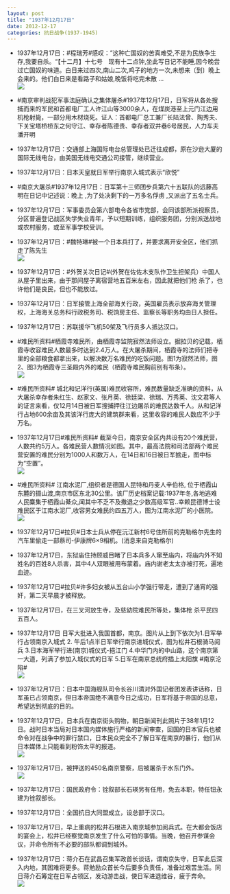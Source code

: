 ```yaml
---
layout: post
title: "1937年12月17日"
date: 2012-12-17
categories: 抗日战争(1937-1945)
---
```


<meta name="referrer" content="no-referrer" />

- 1937年12月17日：#程瑞芳#感叹：”这种亡国奴的苦真难受,不是为民族争生存,我要自杀。“【十二月】十七号　现有十二点钟,坐此写日记不能睡,因今晚尝过亡国奴的味道。白日来过四次,南山二次,鸡子的地方一次,未想来〔到〕晚上会来的。他们白日来是看路子和姑娘,晚饭将吃完未散 ...  <br/><img src="https://ww4.sinaimg.cn/large/aca367d8jw1dzx4aqjx01j.jpg" />

- #南京审判战犯军事法庭确认之集体屠杀#1937年12月17日，日军将从各处搜捕而来的军民和首都电厂工人许江山等3000余人，在煤炭港至上元门江边用机枪射毙，一部分用木材烧死。证人：首都电厂总工兼厂长陆法曾、陶秀夫、下关宝塔桥桥东之何守江、幸存者陈德贵、幸存者双井巷6号居民，人力车夫潘开明 

- 1937年12月17日：交通部上海国际电台总管理处已迁往成都，原在沙逊大厦的国际无线电台，由美国无线电交通公司接管，继续营业。 

- 1937年12月17日：日本天皇就日军举行南京入城式表示“欣悦” 

- #南京大屠杀#1937年12月17日：日军第十三师团步兵第六十五联队的远藤高明在日记中记述说：晚上 ,为了处决剩下的一万多名俘虏 ,又派出了五名士兵。  

- 1937年12月17日：军事委员会第六部电令各省市党部，会同该部所派视察员，分区普遍登记战区失学失业青年，予以短期训练，组织服务团，分别派送战地或农村服务，或至军事学校受训。 

- 1937年12月17日：#魏特琳#被一个日本兵打了，并要求离开安全区，他们抓走了陈先生 <br/><img src="https://ww1.sinaimg.cn/large/aca367d8jw1dzwz3etupmj.jpg" />

- 1937年12月17日：#外贺关次日记#(外贺在佐佐木支队作卫生担架兵）中国人从屋子里出来，由于那间屋子离宿营地五百米左右，因此就把他们枪 杀了，也许他们是良民，但也不能放过。 

- 1937年12月17日：日军接管上海全部海关行政，英国雇员表示放弃海关管理权，上海海关总务科行政税务司、税饷房主任、监察长等职务均由日人担任。 

- 1937年12月17日：苏联援华飞机50架及飞行员多人抵达汉口。 

- #难民所资料#栖霞寺难民所，由栖霞寺监院寂然法师设立。据拉贝的记载，栖霞寺收容难民人数最多时达到2.4万人。在大屠杀期间，栖霞寺的法师们把寺里的全部粮食都拿出来，以解决数万名难民的吃饭问题。图1为寂然法师，图2、图3为栖霞寺三圣殿内外的难民（栖霞寺难民胸前别有布条）。 <br/><img src="https://ww4.sinaimg.cn/large/aca367d8jw1dzwtwac0uwj.jpg" />

- #难民所资料# 城北和记洋行(英属)难民收容所，难民数量缺乏准确的资料，从大屠杀幸存者朱红生、赵家文、张月英、徐廷梁、徐瑞、万秀英、沈文君等人的证言来看，仅12月14日被日军搜捕押往江边屠杀的难民达数千人。从和记洋行占地600余亩及其该洋行庞大的建筑群来看，这里收容的难民人数应不少于万名。 

- 1937年12月17日#难民所资料# 截至今日，南京安全区内共设有20个难民营，人数共约5万人。各难民营人数情况如图。其中，最高法院和司法部两个难民营安置的难民分别为1000人和数万人，在14日和16日被日军掳走，图中标为“空置”。 <br/><img src="https://ww3.sinaimg.cn/large/aca367d8jw1dzwtb1mzz8j.jpg" />

- #难民所资料# 江南水泥厂,组织者是德国人昆特和丹麦人辛伯格, 位于栖霞山东麓的摄山渡,南京市区东北30公里。该厂历史档案记载:1937年冬,各地逃难人民麋集于栖霞山綦众,闻其中不乏不及撤退之少数高级军官..幸赖昆德博士设难民区于江南水泥厂,收容男女难民约四五万人，图为江南水泥厂的小医院。 <br/><img src="https://ww2.sinaimg.cn/large/aca367d8jw1dzwt0us9d9j.jpg" />

- 1937年12月17日#拉贝#日本士兵从停在沅江新村6号住所前的克勒格尔先生的汽车里偷走一部蔡司-伊康牌6×9相机。(消息来自克勒格尔) 

- 1937年12月17日，东狱庙住持顾威目睹了日本兵多人窜至庙内，将庙内外不知姓名的百姓8人杀害，其中4人双眼被用布蒙着。庙内谢老太太亦被打死，遍地血迹。 

- 1937年12月17日#拉贝#许多妇女被从五台山小学强行带走，遭到了通宵的强奸，第二天早晨才被释放。 

- 1937年12月17日，在三叉河放生寺，及慈幼院难民所等处，集体枪 杀平民四五百人。 

- 1937年12月17日 日军大批进入我国首都，南京。图片从上到下依次为1.日军举行占领南京入城式 2. 午后1点半日军举行南京进城仪式，图为松井石根骑马阅兵 3.日本海军举行进(南京)城仪式-挹江门 4.中华门内的中山路，这个南京第一大道，列满了参加入城仪式的日军 5.日军在南京总统府插上太阳旗 #南京沦陷# <br/><img src="https://ww3.sinaimg.cn/large/aca367d8jw1dzwmzsuk1wj.jpg" />

- 1937年12月17日：日本中国海舰队司令长谷川清对外国记者团发表讲话称，日军虽已占领南京，但日本帝国绝不满意今日之成功，日军将基于帝国的总意，希望达到彻底的目的。 

- 1937年12月17日，日本兵在南京街头购物，朝日新闻刊此照片于38年1月12日。战时日本当局对日本国内媒体施行严格的新闻审查，回国的日本官兵也被命令对在战争中的罪行禁口，日本民众完全不了解日军在南京的暴行，他们从日本媒体上只能看到粉饰太平的报道。 <br/><img src="https://ww3.sinaimg.cn/large/aca367d8jw1dzwk3d72bdj.jpg" />

- 1937年12月17日，被押送的450名南京警察，后被屠杀于水东门外。 <br/><img src="https://ww1.sinaimg.cn/large/aca367d8jw1dzwinxfbn1j.jpg" />

- 1937年12月17日：国民政府令：铨叙部长石瑛另有任用，免去本职，特任钮永建为铨叙部长。 

- 1937年12月17日：全国抗日大同盟成立，设总部于汉口。 

- 1937年12月17日，早上重病的松井石根进入南京城参加阅兵式。在大都会饭店的宴会上，松井已经察觉南京发生了什么可怕的事情。当晚，他召开参谋会议，并命令所有不必要的部队都调到城外。 

- 1937年12月17日：蒋介石在武昌召集军政首长谈话，谓南京失守，日军此后深入内地，其困难将更多。蒋勉励众首长今后要多负责任，准备过艰苦生活。同日蒋介石筹定在日军占领区，发动游击战，使日军进退维谷，疲于奔命。 <br/><img src="https://ww3.sinaimg.cn/large/aca367d8jw1dzwckvk81bj.jpg" />

